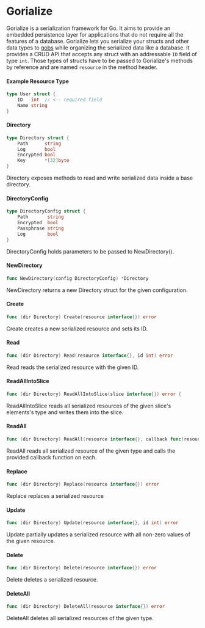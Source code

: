# Gorialize
Gorialize is a serialization framework for Go. It aims to provide an embedded persistence layer for applications that do not require all the features of a database. Gorialize lets you serialize your structs and other data types to [gobs](https://golang.org/pkg/encoding/gob/) while organizing the serialized data like a database. It provides a CRUD API that accepts any struct with an addressable `ID` field of type `int`. Those types of structs have to be passed to Gorialize's methods by reference and are named `resource` in the method header.

#### Example Resource Type
```Go
type User struct {
	ID   int  // <-- required field
	Name string
}
```

#### Directory
```Go
type Directory struct {
    Path      string
    Log       bool
    Encrypted bool
    Key       *[32]byte
}
```
Directory exposes methods to read and write serialized data inside a base directory.

#### DirectoryConfig
```Go
type DirectoryConfig struct {
    Path       string
    Encrypted  bool
    Passphrase string
    Log        bool
}
```
DirectoryConfig holds parameters to be passed to NewDirectory().

#### NewDirectory
```Go
func NewDirectory(config DirectoryConfig) *Directory
```
NewDirectory returns a new Directory struct for the given configuration.

#### Create
```Go
func (dir Directory) Create(resource interface{}) error
```
Create creates a new serialized resource and sets its ID.

#### Read
```Go
func (dir Directory) Read(resource interface{}, id int) error
```
Read reads the serialized resource with the given ID.

#### ReadAllIntoSlice
```Go
func (dir Directory) ReadAllIntoSlice(slice interface{}) error {
```
ReadAllIntoSlice reads all serialized resources of the given slice's elements's type and writes them into the slice.

#### ReadAll
```Go
func (dir Directory) ReadAll(resource interface{}, callback func(resource interface{})) error
```
ReadAll reads all serialized resource of the given type and calls the provided callback function on each.

#### Replace
```Go
func (dir Directory) Replace(resource interface{}) error
```
Replace replaces a serialized resource

#### Update
```Go
func (dir Directory) Update(resource interface{}, id int) error
```
Update partially updates a serialized resource with all non-zero values of the given resource.

#### Delete
```Go
func (dir Directory) Delete(resource interface{}) error
```
Delete deletes a serialized resource.

#### DeleteAll
```Go
func (dir Directory) DeleteAll(resource interface{}) error
```
DeleteAll deletes all serialized resources of the given type.

